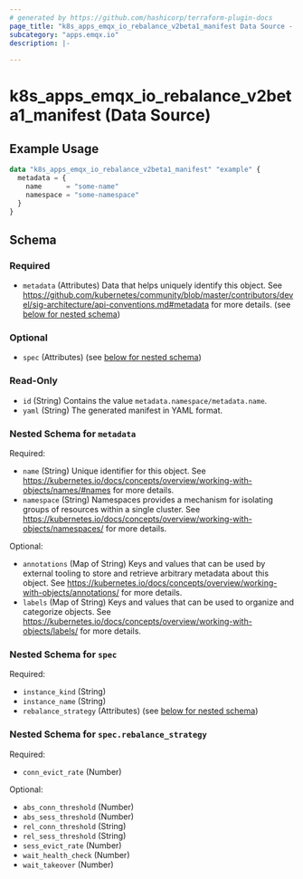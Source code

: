 ```yaml
---
# generated by https://github.com/hashicorp/terraform-plugin-docs
page_title: "k8s_apps_emqx_io_rebalance_v2beta1_manifest Data Source - terraform-provider-k8s"
subcategory: "apps.emqx.io"
description: |-
  
---
```


# k8s_apps_emqx_io_rebalance_v2beta1_manifest (Data Source)



## Example Usage

```terraform
data "k8s_apps_emqx_io_rebalance_v2beta1_manifest" "example" {
  metadata = {
    name      = "some-name"
    namespace = "some-namespace"
  }
}
```

<!-- schema generated by tfplugindocs -->
## Schema

### Required

- `metadata` (Attributes) Data that helps uniquely identify this object. See https://github.com/kubernetes/community/blob/master/contributors/devel/sig-architecture/api-conventions.md#metadata for more details. (see [below for nested schema](#nestedatt--metadata))

### Optional

- `spec` (Attributes) (see [below for nested schema](#nestedatt--spec))

### Read-Only

- `id` (String) Contains the value `metadata.namespace/metadata.name`.
- `yaml` (String) The generated manifest in YAML format.

<a id="nestedatt--metadata"></a>
### Nested Schema for `metadata`

Required:

- `name` (String) Unique identifier for this object. See https://kubernetes.io/docs/concepts/overview/working-with-objects/names/#names for more details.
- `namespace` (String) Namespaces provides a mechanism for isolating groups of resources within a single cluster. See https://kubernetes.io/docs/concepts/overview/working-with-objects/namespaces/ for more details.

Optional:

- `annotations` (Map of String) Keys and values that can be used by external tooling to store and retrieve arbitrary metadata about this object. See https://kubernetes.io/docs/concepts/overview/working-with-objects/annotations/ for more details.
- `labels` (Map of String) Keys and values that can be used to organize and categorize objects. See https://kubernetes.io/docs/concepts/overview/working-with-objects/labels/ for more details.


<a id="nestedatt--spec"></a>
### Nested Schema for `spec`

Required:

- `instance_kind` (String)
- `instance_name` (String)
- `rebalance_strategy` (Attributes) (see [below for nested schema](#nestedatt--spec--rebalance_strategy))

<a id="nestedatt--spec--rebalance_strategy"></a>
### Nested Schema for `spec.rebalance_strategy`

Required:

- `conn_evict_rate` (Number)

Optional:

- `abs_conn_threshold` (Number)
- `abs_sess_threshold` (Number)
- `rel_conn_threshold` (String)
- `rel_sess_threshold` (String)
- `sess_evict_rate` (Number)
- `wait_health_check` (Number)
- `wait_takeover` (Number)
